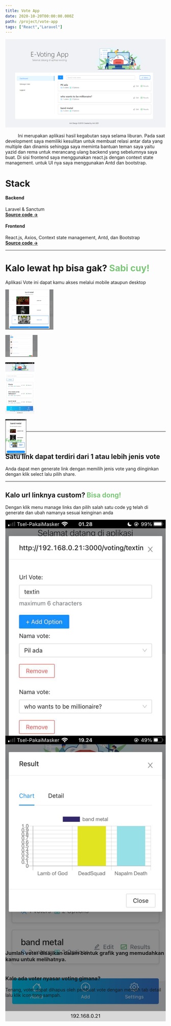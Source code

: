 ```yaml
---
title: Vote App
date: 2020-10-20T00:00:00.000Z
path: /project/vote-app
tags: ["React","Laravel"]
---
```


<div class="first-image">

![](img/dashboard-desktop-2.png)

</div>

<div class="container">

<p class="p-3">
&nbsp;&nbsp;&nbsp;&nbsp;&nbsp;&nbsp;&nbsp;&nbsp;&nbsp;&nbsp;Ini merupakan aplikasi hasil kegabutan saya selama liburan. Pada saat development saya memiliki kesulitan untuk membuat relasi antar data yang multiple dan dinamis sehingga saya meminta bantuan teman saya yaitu yazid dan rema untuk merancang ulang backend yang sebelumnya saya buat. Di sisi frontend saya menggunakan react.js dengan context state management. untuk UI nya saya menggunakan Antd dan bootstrap.
</p>

<div class="row mx-auto">
<div class="p-lg-3 col-12 col-md-6 align-self-center text-left text-md-center my-5 my-md-0">
<h1>
Stack
</h1>
</div>
<div class="p-lg-3 col-12 col-md-6">
<h4>
Backend
</h4>
<p>Laravel & Sanctum <br/> 
<b><a target="_blank" href="https://github.com/fadhelmurphy/backend-vote-laravel">Source code →</a></b></p>
<h4>
Frontend
</h4>
<p>
React.js, Axios, Context state management, Antd, dan Bootstrap <br/> 
<b><a target="_blank" href="https://github.com/fadhelmurphy/frontend-vote-react">Source code →</a></b></p>
</div>
</div>
<hr>
<div class="row mx-auto my-5">
<div class="p-lg-3 col-12 col-md-6">
<h1>
Kalo lewat hp bisa gak? <span style="color:#7bc678">Sabi cuy!</span>
</h1>
</div>
<div class="p-lg-3 col-12 col-md-6 align-self-center text-left">
<p>
Aplikasi Vote ini dapat kamu akses melalui mobile ataupun desktop
</p>
</div>
</div>

</div>

<div class="row mx-auto align-items-center">
<div class="col-12" style="height:45vw">
<div class="first-image position-absolute" style="top: 35%; left: 15%; width: 30%;">

![](img/vote-desktop.png)

</div>
<div class="first-image position-absolute" style="top: 0%; left: 25%; width: 20%;">

![](img/dashboard-edit-desktop.png)

</div>

<div class="first-image position-absolute" style="top: 5%; right: 35%; width: 18%;">

![](img/dashboard-mobile.jpg)

</div>
<div class="first-image position-absolute" style="top: 10%; right: 20%; width: 13%;">

![](img/vote-mobile.jpg)

</div>
</div>
</div>

<hr class="my-5">

<div class="container">

<div class="row mx-auto align-items-center">
<div class="p-lg-3 col-12 col-md-6 align-self-center">
<h5 class="text-uppercase" style="color:#7bc678">
Feature
</h5>
<h2>
Satu link dapat terdiri dari 1 atau lebih jenis vote
</h2>
<p>Anda dapat men generate link dengan memilih jenis vote yang diinginkan dengan klik select lalu pilih share.</p>
<hr class="my-5">
<h2>
Kalo url linknya custom? <span style="color:#7bc678">Bisa dong!</span>
</h2>
<p>Dengan klik menu manage links dan pilih salah satu code yg telah di generate dan ubah namanya sesuai keinginan anda</p>
</div>
<div class="col-12 col-md-6 text-left text-md-center">
<div class="first-image overflow-hidden" style="max-height:650px">

![](img/manage-link-mobile.jpg)

</div>
</div>
</div>

<div class="row mx-auto flex-column-reverse flex-lg-row align-items-center">
<div class="p-lg-3 col-12 align-self-center my-5 order-3 order-md-1" style="color:#7bc678">
<hr class="my-5">
</div>
<div class="col-12 col-md-6 text-left text-md-center order-1 order-md-2">
<div class="first-image overflow-hidden" style="max-height:650px">

![](img/result-mobile.jpg)

</div>
</div>
<div class="p-lg-5 col-12 col-md-6 order-2 order-md-3 align-self-center">
<h3>
Jumlah voter disajikan dalam bentuk grafik yang memudahkan kamu untuk melihatnya.
</h3>
<hr class="my-5">
<h3>
Kalo ada voter nyasar voting gimana?
</h3>
<p>Tenang, voter dapat dihapus oleh pembuat vote dengan memilih tab detail lalu klik icon tong sampah.</p>
</div>
</div>

</div>